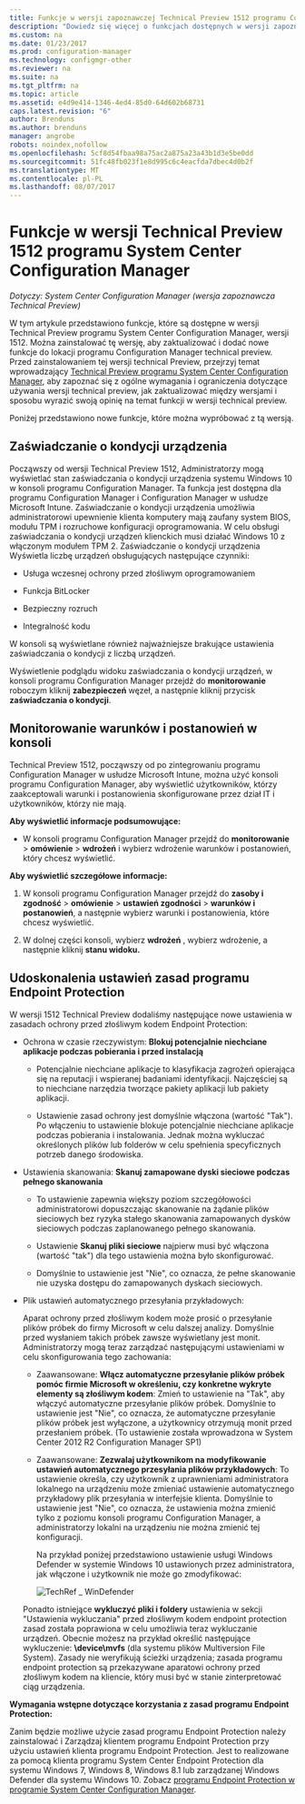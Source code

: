 ```yaml
---
title: Funkcje w wersji zapoznawczej Technical Preview 1512 programu Configuration Manager
description: "Dowiedz się więcej o funkcjach dostępnych w wersji zapoznawczej Technical Preview programu System Center Configuration Manager, wersji 1512."
ms.custom: na
ms.date: 01/23/2017
ms.prod: configuration-manager
ms.technology: configmgr-other
ms.reviewer: na
ms.suite: na
ms.tgt_pltfrm: na
ms.topic: article
ms.assetid: e4d9e414-1346-4ed4-85d0-64d602b68731
caps.latest.revision: "6"
author: Brenduns
ms.author: brenduns
manager: angrobe
robots: noindex,nofollow
ms.openlocfilehash: 5cf8d54fbaa98a75ac2a875a23a43b1d3e5be0dd
ms.sourcegitcommit: 51fc48fb023f1e8d995c6c4eacfda7dbec4d0b2f
ms.translationtype: MT
ms.contentlocale: pl-PL
ms.lasthandoff: 08/07/2017
---
```

# <a name="capabilities-in-technical-preview-1512-for-system-center-configuration-manager"></a>Funkcje w wersji Technical Preview 1512 programu System Center Configuration Manager

*Dotyczy: System Center Configuration Manager (wersja zapoznawcza Technical Preview)*

W tym artykule przedstawiono funkcje, które są dostępne w wersji Technical Preview programu System Center Configuration Manager, wersji 1512. Można zainstalować tę wersję, aby zaktualizować i dodać nowe funkcje do lokacji programu Configuration Manager technical preview. Przed zainstalowaniem tej wersji technical Preview, przejrzyj temat wprowadzający [Technical Preview programu System Center Configuration Manager](technical-preview.md), aby zapoznać się z ogólne wymagania i ograniczenia dotyczące używania wersji technical preview, jak zaktualizować między wersjami i sposobu wyrazić swoją opinię na temat funkcji w wersji technical preview.  

 Poniżej przedstawiono nowe funkcje, które można wypróbować z tą wersją.  

##  <a name="bkmk_devicehealth"></a> Zaświadczanie o kondycji urządzenia  
 Począwszy od wersji Technical Preview 1512, Administratorzy mogą wyświetlać stan zaświadczania o kondycji urządzenia systemu Windows 10 w konsoli programu Configuration Manager.  Ta funkcja jest dostępna dla programu Configuration Manager i Configuration Manager w usłudze Microsoft Intune. Zaświadczanie o kondycji urządzenia umożliwia administratorowi upewnienie klienta komputery mają zaufany system BIOS, modułu TPM i rozruchowe konfiguracji oprogramowania. W celu obsługi zaświadczania o kondycji urządzeń klienckich musi działać Windows 10 z włączonym modułem TPM 2. Zaświadczanie o kondycji urządzenia Wyświetla liczbę urządzeń obsługujących następujące czynniki:  

-   Usługa wczesnej ochrony przed złośliwym oprogramowaniem  

-   Funkcja BitLocker  

-   Bezpieczny rozruch  

-   Integralność kodu  

W konsoli są wyświetlane również najważniejsze brakujące ustawienia zaświadczania o kondycji z liczbą urządzeń.  

Wyświetlenie podglądu widoku zaświadczania o kondycji urządzeń, w konsoli programu Configuration Manager przejdź do **monitorowanie** roboczym kliknij **zabezpieczeń** węzeł, a następnie kliknij przycisk **zaświadczania o kondycji**.  

##  <a name="bkmk_viewterms"></a>Monitorowanie warunków i postanowień w konsoli  
Technical Preview 1512, począwszy od po zintegrowaniu programu Configuration Manager w usłudze Microsoft Intune, można użyć konsoli programu Configuration Manager, aby wyświetlić użytkowników, którzy zaakceptowali warunki i postanowienia skonfigurowane przez dział IT i użytkowników, którzy nie mają.  

**Aby wyświetlić informacje podsumowujące:**  

-   W konsoli programu Configuration Manager przejdź do **monitorowanie** > **omówienie** > **wdrożeń** i wybierz wdrożenie warunków i postanowień, który chcesz wyświetlić.  

**Aby wyświetlić szczegółowe informacje:**  

1.  W konsoli programu Configuration Manager przejdź do **zasoby i zgodność** > **omówienie** > **ustawień zgodności** > **warunków i postanowień**, a następnie wybierz warunki i postanowienia, które chcesz wyświetlić.  

2.  W dolnej części konsoli, wybierz **wdrożeń** , wybierz wdrożenie, a następnie kliknij **stanu widoku.**  

##  <a name="bkmk_EPpolicy"></a>Udoskonalenia ustawień zasad programu Endpoint Protection  
W wersji 1512 Technical Preview dodaliśmy następujące nowe ustawienia w zasadach ochrony przed złośliwym kodem Endpoint Protection:  

-   Ochrona w czasie rzeczywistym: **Blokuj potencjalnie niechciane aplikacje podczas pobierania i przed instalacją**  

    -   Potencjalnie niechciane aplikacje to klasyfikacja zagrożeń opierająca się na reputacji i wspieranej badaniami identyfikacji. Najczęściej są to niechciane narzędzia tworzące pakiety aplikacji lub pakiety aplikacji.  

    -   Ustawienie zasad ochrony jest domyślnie włączona (wartość "Tak"). Po włączeniu to ustawienie blokuje potencjalnie niechciane aplikacje podczas pobierania i instalowania. Jednak można wykluczać określonych plików lub folderów w celu spełnienia specyficznych potrzeb danego środowiska.  

-   Ustawienia skanowania: **Skanuj zamapowane dyski sieciowe podczas pełnego skanowania**  

    -   To ustawienie zapewnia większy poziom szczegółowości administratorowi dopuszczając skanowanie na żądanie plików sieciowych bez ryzyka stałego skanowania zamapowanych dysków sieciowych podczas zaplanowanego pełnego skanowania.  

    -   Ustawienie **Skanuj pliki sieciowe** najpierw musi być włączona (wartość "tak") dla tego ustawienia można było skonfigurować.  

    -   Domyślnie to ustawienie jest "Nie", co oznacza, że pełne skanowanie nie uzyska dostępu do zamapowanych dyskach sieciowych.  

-   Plik ustawień automatycznego przesyłania przykładowych:  

     Aparat ochrony przed złośliwym kodem może prosić o przesyłanie plików próbek do firmy Microsoft w celu dalszej analizy. Domyślnie przed wysłaniem takich próbek zawsze wyświetlany jest monit. Administratorzy mogą teraz zarządzać następującymi ustawieniami w celu skonfigurowania tego zachowania:  

    -   Zaawansowane: **Włącz automatyczne przesyłanie plików próbek pomóc firmie Microsoft w określeniu, czy konkretne wykryte elementy są złośliwym kodem**:  Zmień to ustawienie na "Tak", aby włączyć automatyczne przesyłanie plików próbek. Domyślnie to ustawienie jest "Nie", co oznacza, że automatyczne przesyłanie plików próbek jest wyłączone, a użytkownicy otrzymują monit przed przesłaniem próbek.   (To ustawienie została wprowadzona w System Center 2012 R2 Configuration Manager SP1)  

    -   Zaawansowane: **Zezwalaj użytkownikom na modyfikowanie ustawień automatycznego przesyłania plików przykładowych**: To ustawienie określa, czy użytkownik z uprawnieniami administratora lokalnego na urządzeniu może zmieniać ustawienie automatycznego przykładowy plik przesyłania w interfejsie klienta. Domyślnie to ustawienie jest "Nie", co oznacza, że ustawienia można zmienić tylko z poziomu konsoli programu Configuration Manager, a administratorzy lokalni na urządzeniu nie można zmienić tej konfiguracji.  

         Na przykład poniżej przedstawiono ustawienie usługi Windows Defender w systemie Windows 10 ustawionych przez administratora, jak włączone i użytkownik nie może go zmodyfikować:  

         ![TechRef &#95; WinDefender](../../core/get-started/media/TechRef_WinDefender.png "TechRef_WinDefender")  

    Ponadto istniejące **wykluczyć pliki i foldery** ustawienia w sekcji "Ustawienia wykluczania" przed złośliwym kodem endpoint protection zasad została poprawiona w celu umożliwia teraz wykluczanie urządzeń. Obecnie możesz na przykład określić następujące wykluczenie: **\device\mvfs** (dla systemu plików Multiversion File System). Zasady nie weryfikują ścieżki urządzenia; zasada programu endpoint protection są przekazywane aparatowi ochrony przed złośliwym kodem na kliencie, który musi być w stanie zinterpretować ciąg urządzenia.  

**Wymagania wstępne dotyczące korzystania z zasad programu Endpoint Protection:**  

Zanim będzie możliwe użycie zasad programu Endpoint Protection należy zainstalować i Zarządzaj klientem programu Endpoint Protection przy użyciu ustawień klienta programu Endpoint Protection. Jest to realizowane za pomocą klienta programu System Center Endpoint Protection dla systemu Windows 7, Windows 8, Windows 8.1 lub zarządzanej Windows Defender dla systemu Windows 10. Zobacz [programu Endpoint Protection w programie System Center Configuration Manager](../../protect/deploy-use/endpoint-protection.md).  
